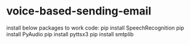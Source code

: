 # voice-based-sending-email
install below packages to work code:
pip install SpeechRecognition
pip install PyAudio
pip install pyttsx3
pip install smtplib
